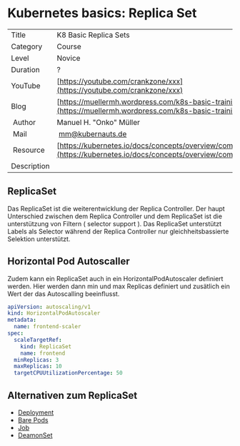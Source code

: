 # Kubernetes basics: Replica Set

|||
|---|---|
| Title | K8 Basic Replica Sets |
| Category | Course |
| Level | Novice |
| Duration | ? |
| YouTube | [https://youtube.com/crankzone/xxx](https://youtube.com/crankzone/xxx) |
| Blog | [https://muellermh.wordpress.com/k8s-basic-training-etcd](https://muellermh.wordpress.com/k8s-basic-training-etcd)  |
| Author | Manuel H. "Onko" Müller |
| Mail | mm@kubernauts.de |
| Resource | [https://kubernetes.io/docs/concepts/overview/components/](https://kubernetes.io/docs/concepts/overview/components/) |
| Description |  |

## ReplicaSet

Das ReplicaSet ist die weiterentwicklung der Replica Controller. Der haupt Unterschied zwischen dem Replica Controller und dem ReplicaSet ist die unterstützung von Filtern ( selector support ). Das ReplicaSet unterstützt Labels als Selector während der Replica Controller nur gleichheitsbassierte Selektion unterstützt.

## Horizontal Pod Autoscaller

Zudem kann ein ReplicaSet auch in ein HorizontalPodAutoscaler definiert werden. Hier werden dann min und max Replicas definiert und zusätlich ein Wert der das Autoscalling beeinflusst.

```yaml
apiVersion: autoscaling/v1
kind: HorizontalPodAutoscaler
metadata:
  name: frontend-scaler
spec:
  scaleTargetRef:
    kind: ReplicaSet
    name: frontend
  minReplicas: 3
  maxReplicas: 10
  targetCPUUtilizationPercentage: 50
```

## Alternativen zum ReplicaSet

- [Deployment](8-k8s-basic-deployment.md)
- [Bare Pods](14-k8s-basic-bare-pod.md)
- [Job](12-k8s-basic-job.md)
- [DeamonSet](13-k8s-basic-daemonset.md)
